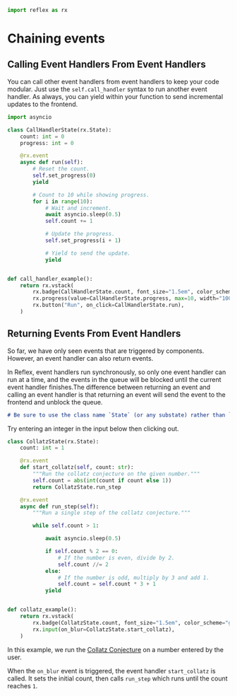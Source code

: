 ```python exec
import reflex as rx
```

# Chaining events

## Calling Event Handlers From Event Handlers

You can call other event handlers from event handlers to keep your code modular. Just use the `self.call_handler` syntax to run another event handler. As always, you can yield within your function to send incremental updates to the frontend.

```python demo exec id=call-handler
import asyncio

class CallHandlerState(rx.State):
    count: int = 0
    progress: int = 0

    @rx.event
    async def run(self):
        # Reset the count.
        self.set_progress(0)
        yield

        # Count to 10 while showing progress.
        for i in range(10):
            # Wait and increment.
            await asyncio.sleep(0.5)
            self.count += 1

            # Update the progress.
            self.set_progress(i + 1)

            # Yield to send the update.
            yield


def call_handler_example():
    return rx.vstack(
        rx.badge(CallHandlerState.count, font_size="1.5em", color_scheme="green"),
        rx.progress(value=CallHandlerState.progress, max=10, width="100%"),
        rx.button("Run", on_click=CallHandlerState.run),
    )
```

## Returning Events From Event Handlers

So far, we have only seen events that are triggered by components. However, an event handler can also return events.

In Reflex, event handlers run synchronously, so only one event handler can run at a time, and the events in the queue will be blocked until the current event handler finishes.The difference between returning an event and calling an event handler is that returning an event will send the event to the frontend and unblock the queue.

```md alert info
# Be sure to use the class name `State` (or any substate) rather than `self` when returning events.
```

Try entering an integer in the input below then clicking out.

```python demo exec id=collatz
class CollatzState(rx.State):
    count: int = 1

    @rx.event
    def start_collatz(self, count: str):
        """Run the collatz conjecture on the given number."""
        self.count = abs(int(count if count else 1))
        return CollatzState.run_step

    @rx.event
    async def run_step(self):
        """Run a single step of the collatz conjecture."""

        while self.count > 1:

            await asyncio.sleep(0.5)

            if self.count % 2 == 0:
                # If the number is even, divide by 2.
                self.count //= 2
            else:
                # If the number is odd, multiply by 3 and add 1.
                self.count = self.count * 3 + 1
            yield


def collatz_example():
    return rx.vstack(
        rx.badge(CollatzState.count, font_size="1.5em", color_scheme="green"),
        rx.input(on_blur=CollatzState.start_collatz),
    )

```

In this example, we run the [Collatz Conjecture](https://en.wikipedia.org/wiki/Collatz_conjecture) on a number entered by the user.

When the `on_blur` event is triggered, the event handler `start_collatz` is called. It sets the initial count, then calls `run_step` which runs until the count reaches `1`.
